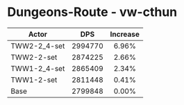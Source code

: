 # Dungeons-Route - vw-cthun
| Actor | DPS | Increase |
|---|:---:|:---:|
|TWW2-2_4-set|2994770|6.96%|
|TWW2-2-set|2874225|2.66%|
|TWW1-2_4-set|2865409|2.34%|
|TWW1-2-set|2811448|0.41%|
|Base|2799848|0.00%|
